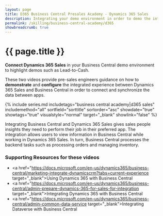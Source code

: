 ```yaml
---
layout: page
title: D365 Business Central Presales Academy - Dynamics 365 Sales
description: Integrating your demo environment in order to demo the integrated experience between Dynamics 365 Sales and Business Central. 
permalink: /skilling/business-central-academy/d365
showbreadcrumb: true
---
```


# {{ page.title }}

**Connect Dynamics 365 Sales** in your Business Central demo environment to highlight demos such as Lead-to-Cash.

These two videos provide pre-sales engineers guidance on how to **demonstrate** and **configure** the integrated experience between Dynamics 365 Sales and Business Central in order to connect and synchronize the data between apps.

{% include series.md 
    includetags="business central academy|d365 sales" includemethod="all" 
    sortfield="sorttitle" sortorder="asc" showdate="true" showtags="true" 
    visualstyle="normal" target="_blank" showlink="false"
%}

Integrating Business Central and Dynamics 365 Sales gives sales people insights they need to perform their job in their preferred app. The integration allows users to view information in Business Central while working in Dynamics 365 Sales. In turn, Business Central processes the backend tasks such as processing orders and managing inventory. 

### Supporting Resources for these videos

* <a href="https://docs.microsoft.com/en-us/dynamics365/business-central/marketing-integrate-dynamicscrm?tabs=current-experience target="_blank">Using Dynamics 365 with Business Central
* <a href="https://docs.microsoft.com/en-us/dynamics365/business-central/admin-prepare-dynamics-365-for-sales-for-integration target="_blank">Integrating Dynamics 365 with Business Central
* <a href="https://docs.microsoft.com/en-us/dynamics365/business-central/admin-common-data-service target="_blank">Integrating Dataverse with Business Central

